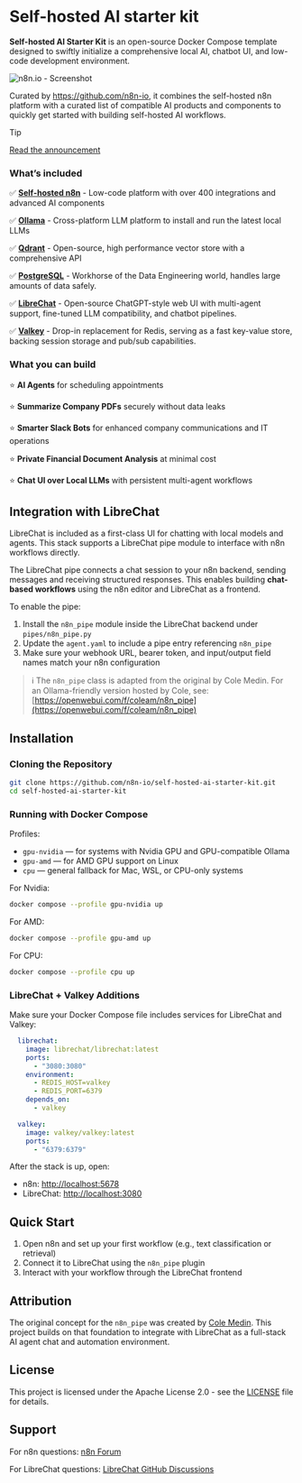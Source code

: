 # Self-hosted AI starter kit

**Self-hosted AI Starter Kit** is an open-source Docker Compose template designed to swiftly initialize a comprehensive local AI, chatbot UI, and low-code development environment.

![n8n.io - Screenshot](https://raw.githubusercontent.com/n8n-io/self-hosted-ai-starter-kit/main/assets/n8n-demo.gif)

Curated by <https://github.com/n8n-io>, it combines the self-hosted n8n
platform with a curated list of compatible AI products and components to
quickly get started with building self-hosted AI workflows.

> [!TIP]
> [Read the announcement](https://blog.n8n.io/self-hosted-ai/)

### What’s included

✅ [**Self-hosted n8n**](https://n8n.io/) - Low-code platform with over 400
integrations and advanced AI components

✅ [**Ollama**](https://ollama.com/) - Cross-platform LLM platform to install
and run the latest local LLMs

✅ [**Qdrant**](https://qdrant.tech/) - Open-source, high performance vector
store with a comprehensive API

✅ [**PostgreSQL**](https://www.postgresql.org/) - Workhorse of the Data
Engineering world, handles large amounts of data safely.

✅ [**LibreChat**](https://github.com/danny-avila/LibreChat) - Open-source ChatGPT-style web UI with multi-agent support, fine-tuned LLM compatibility, and chatbot pipelines.

✅ [**Valkey**](https://valkey.io/) - Drop-in replacement for Redis, serving as a fast key-value store, backing session storage and pub/sub capabilities.

### What you can build

⭐️ **AI Agents** for scheduling appointments

⭐️ **Summarize Company PDFs** securely without data leaks

⭐️ **Smarter Slack Bots** for enhanced company communications and IT operations

⭐️ **Private Financial Document Analysis** at minimal cost

⭐️ **Chat UI over Local LLMs** with persistent multi-agent workflows

## Integration with LibreChat

LibreChat is included as a first-class UI for chatting with local models and agents. This stack supports a LibreChat pipe module to interface with n8n workflows directly.

The LibreChat pipe connects a chat session to your n8n backend, sending messages and receiving structured responses. This enables building **chat-based workflows** using the n8n editor and LibreChat as a frontend.

To enable the pipe:
1. Install the `n8n_pipe` module inside the LibreChat backend under `pipes/n8n_pipe.py`
2. Update the `agent.yaml` to include a pipe entry referencing `n8n_pipe`
3. Make sure your webhook URL, bearer token, and input/output field names match your n8n configuration

> ℹ️ The `n8n_pipe` class is adapted from the original by Cole Medin. 
> For an Ollama-friendly version hosted by Cole, see: [https://openwebui.com/f/coleam/n8n_pipe](https://openwebui.com/f/coleam/n8n_pipe)

## Installation

### Cloning the Repository

```bash
git clone https://github.com/n8n-io/self-hosted-ai-starter-kit.git
cd self-hosted-ai-starter-kit
```

### Running with Docker Compose

Profiles:
- `gpu-nvidia` — for systems with Nvidia GPU and GPU-compatible Ollama
- `gpu-amd` — for AMD GPU support on Linux
- `cpu` — general fallback for Mac, WSL, or CPU-only systems

For Nvidia:
```bash
docker compose --profile gpu-nvidia up
```

For AMD:
```bash
docker compose --profile gpu-amd up
```

For CPU:
```bash
docker compose --profile cpu up
```

### LibreChat + Valkey Additions

Make sure your Docker Compose file includes services for LibreChat and Valkey:

```yaml
  librechat:
    image: librechat/librechat:latest
    ports:
      - "3080:3080"
    environment:
      - REDIS_HOST=valkey
      - REDIS_PORT=6379
    depends_on:
      - valkey

  valkey:
    image: valkey/valkey:latest
    ports:
      - "6379:6379"
```

After the stack is up, open:
- n8n: [http://localhost:5678](http://localhost:5678)
- LibreChat: [http://localhost:3080](http://localhost:3080)

## Quick Start

1. Open n8n and set up your first workflow (e.g., text classification or retrieval)
2. Connect it to LibreChat using the `n8n_pipe` plugin
3. Interact with your workflow through the LibreChat frontend

## Attribution

The original concept for the `n8n_pipe` was created by [Cole Medin](https://www.youtube.com/@ColeMedin). This project builds on that foundation to integrate with LibreChat as a full-stack AI agent chat and automation environment.

## License

This project is licensed under the Apache License 2.0 - see the
[LICENSE](LICENSE) file for details.

## Support

For n8n questions: [n8n Forum](https://community.n8n.io/)

For LibreChat questions: [LibreChat GitHub Discussions](https://github.com/danny-avila/LibreChat/discussions)
